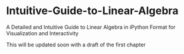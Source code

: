 # Intuitive-Guide-to-Linear-Algebra
A Detailed and Intuitive Guide to Linear Algebra in iPython Format for Visualization and Interactivity

This will be updated soon with a draft of the first chapter
